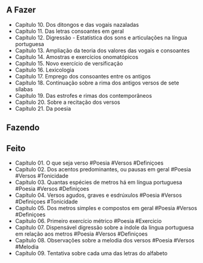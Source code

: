 ## A Fazer
- Capítulo 10. Dos ditongos e das vogais nazaladas  
- Capítulo 11. Das letras consoantes em geral  
- Capítulo 12. Digressão - Estatística dos sons e articulações na língua portuguesa  
- Capítulo 13. Ampliação da teoria dos valores das vogais e consoantes  
- Capítulo 14. Amostras e exercícios onomatópicos  
- Capítulo 15. Novo exercício de versificação  
- Capítulo 16. Lexicologia  
- Capítulo 17. Emprego dos consoantes entre os antigos  
- Capítulo 18. Continuação sobre a rima dos antigos versos de sete sílabas  
- Capítulo 19. Das estrofes e rimas dos contemporâneos  
- Capítulo 20. Sobre a recitação dos versos  
- Capítulo 21. Da poesia  

## Fazendo

## Feito
- Capítulo 01. O  que  seja verso #Poesia #Versos #Definiçoes  
- Capítulo 02. Dos acentos predominantes, ou pausas em geral #Poesia #Versos #Tonicidade  
- Capítulo 03. Quantas espécies de metros há em língua portuguesa #Poesia #Versos #Definiçoes  
- Capítulo 04. Versos  agudos,  graves  e  esdrúxulos #Poesia #Versos #Definiçoes #Tonicidade  
- Capítulo 05. Dos  metros  simples  e  compostos  em geral #Poesia #Versos #Definiçoes  
- Capítulo 06. Primeiro exercício métrico #Poesia #Exercicio  
- Capítulo 07. Dispensável digressão sobre a índole da língua portuguesa em relação aos metros #Poesia #Versos #Definiçoes  
- Capítulo 08. Observações sobre a melodia dos versos #Poesia #Versos #Melodia  
- Capítulo 09. Tentativa sobre cada uma das letras do alfabeto  
